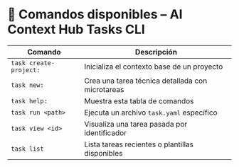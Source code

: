 # 🧰 Comandos disponibles – AI Context Hub Tasks CLI

| Comando                | Descripción                                      |
| ---------------------- | ------------------------------------------------ |
| `task create-project:` | Inicializa el contexto base de un proyecto       |
| `task new:`            | Crea una tarea técnica detallada con microtareas |
| `task help:`           | Muestra esta tabla de comandos                   |
| `task run <path>`      | Ejecuta un archivo `task.yaml` específico        |
| `task view <id>`       | Visualiza una tarea pasada por identificador     |
| `task list`            | Lista tareas recientes o plantillas disponibles  |
